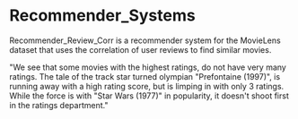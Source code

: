 # Recommender_Systems

Recommender_Review_Corr is a recommender system for the MovieLens dataset that uses the correlation of user reviews to find similar movies.

"We see that some movies with the highest ratings, do not have very many ratings. The tale of the track star turned olympian "Prefontaine (1997)", is running away with a high rating score, but is limping in with only 3 ratings. While the force is with "Star Wars (1977)" in popularity, it doesn't shoot first in the ratings department."
